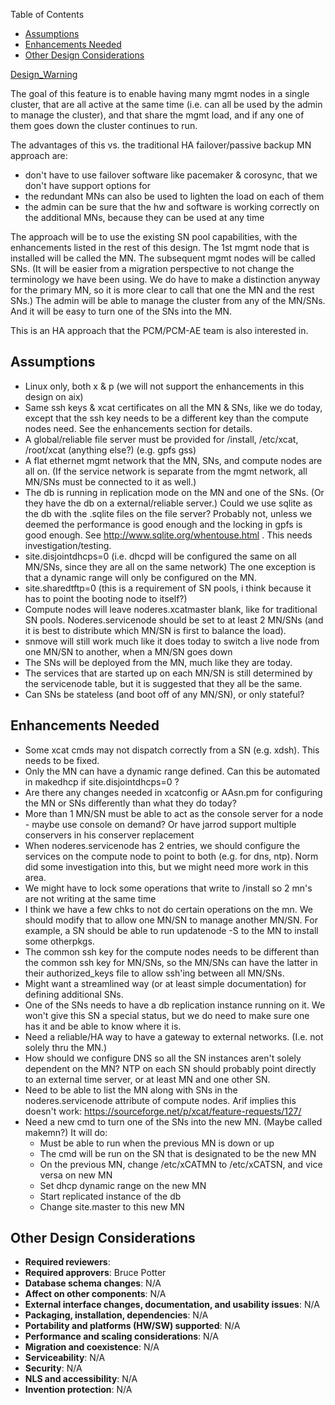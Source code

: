 <!-- START doctoc generated TOC please keep comment here to allow auto update -->
<!-- DON'T EDIT THIS SECTION, INSTEAD RE-RUN doctoc TO UPDATE -->
Table of Contents

- [Assumptions](#assumptions)
- [Enhancements Needed](#enhancements-needed)
- [Other Design Considerations](#other-design-considerations)

<!-- END doctoc generated TOC please keep comment here to allow auto update -->

[Design_Warning](Design_Warning)


The goal of this feature is to enable having many mgmt nodes in a single cluster, that are all active at the same time (i.e. can all be used by the admin to manage the cluster), and that share the mgmt load, and if any one of them goes down the cluster continues to run. 

The advantages of this vs. the traditional HA failover/passive backup MN approach are: 

  * don't have to use failover software like pacemaker &amp; corosync, that we don't have support options for 
  * the redundant MNs can also be used to lighten the load on each of them 
  * the admin can be sure that the hw and software is working correctly on the additional MNs, because they can be used at any time 

The approach will be to use the existing SN pool capabilities, with the enhancements listed in the rest of this design. The 1st mgmt node that is installed will be called the MN. The subsequent mgmt nodes will be called SNs. (It will be easier from a migration perspective to not change the terminology we have been using. We do have to make a distinction anyway for the primary MN, so it is more clear to call that one the MN and the rest SNs.) The admin will be able to manage the cluster from any of the MN/SNs. And it will be easy to turn one of the SNs into the MN. 

This is an HA approach that the PCM/PCM-AE team is also interested in. 

## Assumptions

  * Linux only, both x &amp; p (we will not support the enhancements in this design on aix) 
  * Same ssh keys &amp; xcat certificates on all the MN &amp; SNs, like we do today, except that the ssh key needs to be a different key than the compute nodes need. See the enhancements section for details. 
  * A global/reliable file server must be provided for /install, /etc/xcat, /root/xcat (anything else?) (e.g. gpfs gss) 
  * A flat ethernet mgmt network that the MN, SNs, and compute nodes are all on. (If the service network is separate from the mgmt network, all MN/SNs must be connected to it as well.) 
  * The db is running in replication mode on the MN and one of the SNs. (Or they have the db on a external/reliable server.) Could we use sqlite as the db with the .sqlite files on the file server? Probably not, unless we deemed the performance is good enough and the locking in gpfs is good enough. See http://www.sqlite.org/whentouse.html . This needs investigation/testing. 
  * site.disjointdhcps=0 (i.e. dhcpd will be configured the same on all MN/SNs, since they are all on the same network) The one exception is that a dynamic range will only be configured on the MN. 
  * site.sharedtftp=0 (this is a requirement of SN pools, i think because it has to point the booting node to itself?) 
  * Compute nodes will leave noderes.xcatmaster blank, like for traditional SN pools. Noderes.servicenode should be set to at least 2 MN/SNs (and it is best to distribute which MN/SN is first to balance the load). 
  * snmove will still work much like it does today to switch a live node from one MN/SN to another, when a MN/SN goes down 
  * The SNs will be deployed from the MN, much like they are today. 
  * The services that are started up on each MN/SN is still determined by the servicenode table, but it is suggested that they all be the same. 
  * Can SNs be stateless (and boot off of any MN/SN), or only stateful? 

## Enhancements Needed

  * Some xcat cmds may not dispatch correctly from a SN (e.g. xdsh). This needs to be fixed. 
  * Only the MN can have a dynamic range defined. Can this be automated in makedhcp if site.disjointdhcps=0&nbsp;? 
  * Are there any changes needed in xcatconfig or AAsn.pm for configuring the MN or SNs differently than what they do today? 
  * More than 1 MN/SN must be able to act as the console server for a node - maybe use console on demand? Or have jarrod support multiple conservers in his conserver replacement 
  * When noderes.servicenode has 2 entries, we should configure the services on the compute node to point to both (e.g. for dns, ntp). Norm did some investigation into this, but we might need more work in this area. 
  * We might have to lock some operations that write to /install so 2 mn's are not writing at the same time 
  * I think we have a few chks to not do certain operations on the mn. We should modify that to allow one MN/SN to manage another MN/SN. For example, a SN should be able to run updatenode -S to the MN to install some otherpkgs. 
  * The common ssh key for the compute nodes needs to be different than the common ssh key for MN/SNs, so the MN/SNs can have the latter in their authorized_keys file to allow ssh'ing between all MN/SNs. 
  * Might want a streamlined way (or at least simple documentation) for defining additional SNs. 
  * One of the SNs needs to have a db replication instance running on it. We won't give this SN a special status, but we do need to make sure one has it and be able to know where it is. 
  * Need a reliable/HA way to have a gateway to external networks. (I.e. not solely thru the MN.) 
  * How should we configure DNS so all the SN instances aren't solely dependent on the MN? NTP on each SN should probably point directly to an external time server, or at least MN and one other SN. 
  * Need to be able to list the MN along with SNs in the noderes.servicenode attribute of compute nodes. Arif implies this doesn't work: https://sourceforge.net/p/xcat/feature-requests/127/ 
  * Need a new cmd to turn one of the SNs into the new MN. (Maybe called makemn?) It will do: 
    * Must be able to run when the previous MN is down or up 
    * The cmd will be run on the SN that is designated to be the new MN 
    * On the previous MN, change /etc/xCATMN to /etc/xCATSN, and vice versa on new MN 
    * Set dhcp dynamic range on the new MN 
    * Start replicated instance of the db 
    * Change site.master to this new MN 

## Other Design Considerations

  * **Required reviewers**: 
  * **Required approvers**: Bruce Potter 
  * **Database schema changes**: N/A 
  * **Affect on other components**: N/A 
  * **External interface changes, documentation, and usability issues**: N/A 
  * **Packaging, installation, dependencies**: N/A 
  * **Portability and platforms (HW/SW) supported**: N/A 
  * **Performance and scaling considerations**: N/A 
  * **Migration and coexistence**: N/A 
  * **Serviceability**: N/A 
  * **Security**: N/A 
  * **NLS and accessibility**: N/A 
  * **Invention protection**: N/A 
